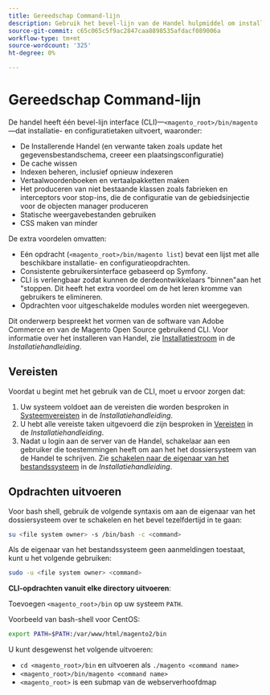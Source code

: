 ```yaml
---
title: Gereedschap Command-lijn
description: Gebruik het bevel-lijn van de Handel hulpmiddel om installatie en configuratietaken in werking te stellen.
source-git-commit: c65c065c5f9ac2847caa8898535afdacf089006a
workflow-type: tm+mt
source-wordcount: '325'
ht-degree: 0%

---
```



# Gereedschap Command-lijn

De handel heeft één bevel-lijn interface (CLI)—`<magento_root>/bin/magento`—dat installatie- en configuratietaken uitvoert, waaronder:

- De Installerende Handel (en verwante taken zoals update het gegevensbestandschema, creeer een plaatsingsconfiguratie)
- De cache wissen
- Indexen beheren, inclusief opnieuw indexeren
- Vertaalwoordenboeken en vertaalpakketten maken
- Het produceren van niet bestaande klassen zoals fabrieken en interceptors voor stop-ins, die de configuratie van de gebiedsinjectie voor de objecten manager produceren
- Statische weergavebestanden gebruiken
- CSS maken van minder

De extra voordelen omvatten:

- Eén opdracht (`<magento_root>/bin/magento list`) bevat een lijst met alle beschikbare installatie- en configuratieopdrachten.
- Consistente gebruikersinterface gebaseerd op Symfony.
- CLI is verlengbaar zodat kunnen de derdeontwikkelaars &quot;binnen&quot;aan het &quot;stoppen. Dit heeft het extra voordeel om de het leren kromme van gebruikers te elimineren.
- Opdrachten voor uitgeschakelde modules worden niet weergegeven.

Dit onderwerp bespreekt het vormen van de software van Adobe Commerce en van de Magento Open Source gebruikend CLI. Voor informatie over het installeren van Handel, zie [Installatiestroom](https://devdocs.magento.com/guides/v2.4/install-gde/install-flow-diagram.html) in de _Installatiehandleiding_.

## Vereisten

Voordat u begint met het gebruik van de CLI, moet u ervoor zorgen dat:

1. Uw systeem voldoet aan de vereisten die worden besproken in [Systeemvereisten](https://devdocs.magento.com/guides/v2.4/install-gde/system-requirements.html) in de _Installatiehandleiding_.
1. U hebt alle vereiste taken uitgevoerd die zijn besproken in [Vereisten](https://devdocs.magento.com/guides/v2.4/install-gde/prereq/prereq-overview.html) in de _Installatiehandleiding_.
1. Nadat u login aan de server van de Handel, schakelaar aan een gebruiker die toestemmingen heeft om aan het het dossiersysteem van de Handel te schrijven. Zie [schakelen naar de eigenaar van het bestandssysteem](https://devdocs.magento.com/guides/v2.4/install-gde/prereq/file-sys-perms-over.html) in de _Installatiehandleiding_.

## Opdrachten uitvoeren

Voor bash shell, gebruik de volgende syntaxis om aan de eigenaar van het dossiersysteem over te schakelen en het bevel tezelfdertijd in te gaan:

```bash
su <file system owner> -s /bin/bash -c <command>
```

Als de eigenaar van het bestandssysteem geen aanmeldingen toestaat, kunt u het volgende gebruiken:

```bash
sudo -u <file system owner> <command>
```

**CLI-opdrachten vanuit elke directory uitvoeren**:

Toevoegen `<magento_root>/bin` op uw systeem `PATH`.

Voorbeeld van bash-shell voor CentOS:

```bash
export PATH=$PATH:/var/www/html/magento2/bin
```

U kunt desgewenst het volgende uitvoeren:

- `cd <magento_root>/bin` en uitvoeren als `./magento <command name>`
- `<magento_root>/bin/magento <command name>`
- `<magento_root>` is een submap van de webserverhoofdmap
